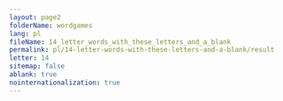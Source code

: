 ```yaml
---
layout: page2
folderName: wordgames
lang: pl
fileName: 14_letter_words_with_these_letters_and_a_blank
permalink: pl/14-letter-words-with-these-letters-and-a-blank/result
letter: 14
sitemap: false
ablank: true
nointernationalization: true
---
```

